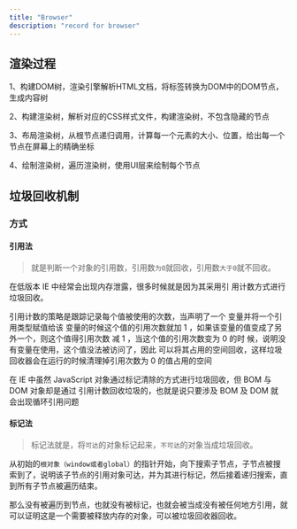 ```yaml
---
title: "Browser"
description: "record for browser"
---
```


## 渲染过程

1、构建DOM树，渲染引擎解析HTML文档，将标签转换为DOM中的DOM节点，生成内容树

2、构建渲染树，解析对应的CSS样式文件，构建渲染树，不包含隐藏的节点

3、布局渲染树，从根节点递归调用，计算每一个元素的大小、位置，给出每一个节点在屏幕上的精确坐标

4、绘制渲染树，遍历渲染树，使用UI层来绘制每个节点

## 垃圾回收机制

### 方式

#### 引用法

> 就是判断一个对象的引用数，引用数`为0`就回收，引用数`大于0`就不回收。

在低版本 IE 中经常会出现内存泄露，很多时候就是因为其采用引 用计数方式进行垃圾回收。

引用计数的策略是跟踪记录每个值被使用的次数，当声明了一个 变量并将一个引用类型赋值给该
变量的时候这个值的引用次数就加 1 ，如果该变量的值变成了另外一个，则这个值得引用次数
减 1 ，当这个值的引用次数变为 0 的时 候，说明没有变量在使用，这个值没法被访问了，因此
可以将其占用的空间回收，这样垃圾回收器会在运行的时候清理掉引用次数为 0 的值占用的空间

在 IE 中虽然 JavaScript 对象通过标记清除的方式进行垃圾回收，但 BOM 与 DOM 对象却是通过
引用计数回收垃圾的，也就是说只要涉及 BOM 及 DOM 就 会出现循环引用问题

#### 标记法

> 标记法就是，将`可达`的对象标记起来，`不可达`的对象当成垃圾回收。

从初始的`根对象（window或者global）`的指针开始，向下搜索子节点，子节点被搜索到了，说明该子节点的引用对象可达，并为其进行标记，然后接着递归搜索，直到所有子节点被遍历结束。

那么没有被遍历到节点，也就没有被标记，也就会被当成没有被任何地方引用，就可以证明这是一个需要被释放内存的对象，可以被垃圾回收器回收。
